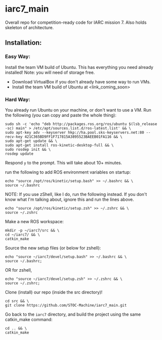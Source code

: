 # iarc7_main
Overall repo for competition-ready code for IARC mission 7. Also holds skeleton of architecture.

## Installation:
### Easy Way:
Install the team VM build of Ubuntu. This has everything you need already installed!
Note: you will need <exact amount> of storage free. 
  * Download VirtualBox if you don't already have some way to run VMs.
  * Install the team VM build of Ubuntu at <link_coming_soon>
 
### Hard Way: 
You already run Ubuntu on your machine, or don't want to use a VM.
Run the following (you can copy and paste the whole thing):
```
sudo sh -c 'echo "deb http://packages.ros.org/ros/ubuntu $(lsb_release -sc) main" > /etc/apt/sources.list.d/ros-latest.list' && \
sudo apt-key adv --keyserver hkp://ha.pool.sks-keyservers.net:80 --recv-key 421C365BD9FF1F717815A3895523BAEEB01FA116 && \
sudo apt-get update && \
sudo apt-get install ros-kinetic-desktop-full && \
sudo rosdep init && \
rosdep update
```
Respond `y` to the prompt. This will take about 10+ minutes.

run the following to add ROS environment variables on startup:
```
echo "source /opt/ros/kinetic/setup.bash" >> ~/.bashrc && \
source ~/.bashrc
```
NOTE: If you use zShell, like I do, run the following instead. If you don't know what I'm talking about, ignore this and run the lines above.
```
echo "source /opt/ros/kinetic/setup.zsh" >> ~/.zshrc && \
source ~/.zshrc
```
Make a new ROS workspace:
```
mkdir -p ~/iarc7/src && \
cd ~/iarc7/ && \
catkin_make
```
Source the new setup files (or below for zshell):
```
echo "source ~/iarc7/devel/setup.bash" >> ~/.bashrc && \
source ~/.bashrc;
```
OR for zshell, 
```
echo "source ~/iarc7/devel/setup.zsh" >> ~/.zshrc && \
source ~/.zshrc;
```
Clone (install) our repo (inside the src directory)!
```
cd src && \
git clone https://github.com/STOC-Machine/iarc7_main.git
```
Go back to the `iarc7` directory, and build the project using the same catkin_make command:
```
cd .. && \
catkin_make
```
